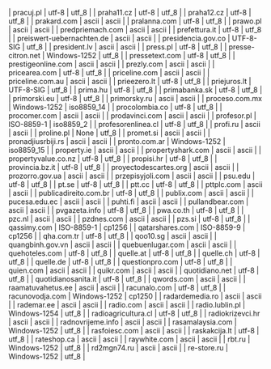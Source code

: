 | pracuj.pl | utf-8 | utf_8 |
| praha11.cz | utf-8 | utf_8 |
| praha12.cz | utf-8 | utf_8 |
| prakard.com | ascii | ascii |
| pralanna.com | utf-8 | utf_8 |
| prawo.pl | ascii | ascii |
| predpriemach.com | ascii | ascii |
| prefettura.it | utf-8 | utf_8 |
| preiswert-uebernachten.de | ascii | ascii |
| presidencia.gov.co | UTF-8-SIG | utf_8 |
| president.lv | ascii | ascii |
| press.pl | utf-8 | utf_8 |
| presse-citron.net | Windows-1252 | utf_8 |
| pressetext.com | utf-8 | utf_8 |
| prestigeonline.com | ascii | ascii |
| prezly.com | ascii | ascii |
| pricearea.com | utf-8 | utf_8 |
| priceline.com | ascii | ascii |
| priceline.com.au | ascii | ascii |
| prieezero.lt | utf-8 | utf_8 |
| priejuros.lt | UTF-8-SIG | utf_8 |
| prima.hu | utf-8 | utf_8 |
| primabanka.sk | utf-8 | utf_8 |
| primorski.eu | utf-8 | utf_8 |
| primorsky.ru | ascii | ascii |
| proceso.com.mx | Windows-1252 | iso8859_14 |
| procolombia.co | utf-8 | utf_8 |
| procomer.com | ascii | ascii |
| prodavinci.com | ascii | ascii |
| profesor.pl | ISO-8859-1 | iso8859_2 |
| profesorenlinea.cl | utf-8 | utf_8 |
| profi.ru | ascii | ascii |
| proline.pl | None | utf_8 |
| promet.si | ascii | ascii |
| pronadjiusrbiji.rs | ascii | ascii |
| pronto.com.ar | Windows-1252 | iso8859_15 |
| property.ie | ascii | ascii |
| propertyshark.com | ascii | ascii |
| propertyvalue.co.nz | utf-8 | utf_8 |
| propisi.hr | utf-8 | utf_8 |
| provincia.bz.it | utf-8 | utf_8 |
| proyectodescartes.org | ascii | ascii |
| prozorro.gov.ua | ascii | ascii |
| przepisyjoli.com | ascii | ascii |
| psu.edu | utf-8 | utf_8 |
| pt.se | utf-8 | utf_8 |
| ptt.cc | utf-8 | utf_8 |
| pttplc.com | ascii | ascii |
| publicadireito.com.br | utf-8 | utf_8 |
| publix.com | ascii | ascii |
| pucesa.edu.ec | ascii | ascii |
| puhti.fi | ascii | ascii |
| pullandbear.com | ascii | ascii |
| pvgazeta.info | utf-8 | utf_8 |
| pwa.co.th | utf-8 | utf_8 |
| pzc.nl | ascii | ascii |
| pzdnes.com | ascii | ascii |
| pzs.si | utf-8 | utf_8 |
| qassimy.com | ISO-8859-1 | cp1256 |
| qatarshares.com | ISO-8859-9 | cp1256 |
| qha.com.tr | utf-8 | utf_8 |
| qoo10.sg | ascii | ascii |
| quangbinh.gov.vn | ascii | ascii |
| quebuenlugar.com | ascii | ascii |
| quehoteles.com | utf-8 | utf_8 |
| quelle.at | utf-8 | utf_8 |
| quelle.ch | utf-8 | utf_8 |
| quelle.de | utf-8 | utf_8 |
| questionpro.com | utf-8 | utf_8 |
| quien.com | ascii | ascii |
| quikr.com | ascii | ascii |
| quotidiano.net | utf-8 | utf_8 |
| quotidianosanita.it | utf-8 | utf_8 |
| qwords.com | ascii | ascii |
| raamatuvahetus.ee | ascii | ascii |
| racunalo.com | utf-8 | utf_8 |
| racunovodja.com | Windows-1252 | cp1250 |
| radardemedia.ro | ascii | ascii |
| rademar.ee | ascii | ascii |
| radio.com | ascii | ascii |
| radio.lublin.pl | Windows-1254 | utf_8 |
| radioagricultura.cl | utf-8 | utf_8 |
| radiokrizevci.hr | ascii | ascii |
| radnovrijeme.info | ascii | ascii |
| rasamalaysia.com | Windows-1252 | utf_8 |
| rasfoiesc.com | ascii | ascii |
| raskakcija.lt | utf-8 | utf_8 |
| rateshop.ca | ascii | ascii |
| raywhite.com | ascii | ascii |
| rbt.ru | Windows-1252 | utf_8 |
| rd2mgn74.ru | ascii | ascii |
| re-store.ru | Windows-1252 | utf_8 |
